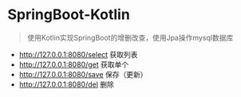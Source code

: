 # SpringBoot-Kotlin
>使用Kotlin实现SpringBoot的增删改查，使用Jpa操作mysql数据库

- http://127.0.0.1:8080/select	获取列表
- http://127.0.0.1:8080/get		获取单个
- http://127.0.0.1:8080/save	保存（更新）
- http://127.0.0.1:8080/del		删除




